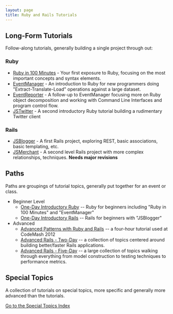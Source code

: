 ```yaml
---
layout: page
title: Ruby and Rails Tutorials
---
```


## Long-Form Tutorials

Follow-along tutorials, generally building a single project through out:

### Ruby

* [Ruby in 100 Minutes](projects/ruby_in_100_minutes.html) - Your first exposure to Ruby, focusing on the most important concepts and syntax elements.
* [EventManager](projects/eventmanager.html) - An introduction to Ruby for new programmers doing "Extract-Translate-Load" operations against a large dataset.
* [EventReporter](projects/event_reporter.html) - A follow-up to EventManager focusing more on Ruby object decomposition and working with Command Line Interfaces and program control flow.
* [JSTwitter](projects/jstwitter.html) - A second introductory Ruby tutorial building a rudimentary Twitter client

### Rails

* [JSBlogger](projects/jsblogger.html) - A first Rails project, exploring REST, basic associations, basic templating, etc.
* [JSMerchant](projects/jsmerchant.html) - A second level Rails project with more complex relationships, techniques. **Needs major revisions**

## Paths

Paths are groupings of tutorial topics, generally put together for an event or class.

* Beginner Level
  * [One-Day Introductory Ruby](paths/ruby_one_day.html) -- Ruby for beginners including "Ruby in 100 Minutes" and "EventManager"
  * [One-Day Introductory Rails](paths/rails_one_day.html) -- Rails for beginners with "JSBlogger"
* Advanced
  * [Advanced Patterns with Ruby and Rails](paths/codemash_patterns.html) -- a four-hour tutorial used at CodeMash 2012
  * [Advanced Rails - Two-Day](paths/advanced_rails_two_day.html) -- a collection of topics centered around building better/faster Rails applications.
  * [Advanced Rails - Five-Day](paths/advanced_rails_five_day.html) -- a large collection of topics walking through everything from model construction to testing techniques to performance metrics.


## Special Topics

A collection of tutorials on special topics, more specific and generally more advanced than the tutorials.

[Go to the Special Topics Index](topics/index.html)
